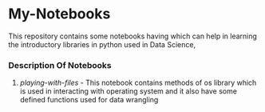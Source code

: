 # My-Notebooks
This repository contains some notebooks having which can help in learning the introductory libraries in python used in Data Science,
### Description Of Notebooks
  1. *playing-with-files* - This notebook contains methods of os library which is used in interacting with operating system and it also have some defined functions used for data wrangling
